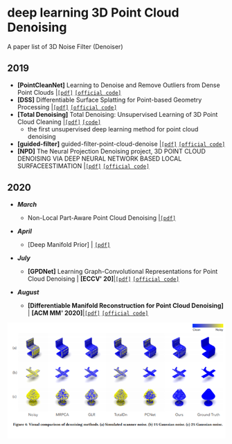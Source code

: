 # deep learning 3D Point Cloud Denoising
A paper list of 3D Noise Filter (Denoiser)

## 2019
- **[PointCleanNet]** Learning to Denoise and Remove Outliers from Dense Point Clouds |[`[pdf]`](https://arxiv.org/pdf/1901.01060.pdf) [`[official code]`](https://github.com/mrakotosaon/pointcleannet) 
- **[DSS]** Differentiable Surface Splatting for Point-based Geometry Processing |[`[pdf]`](https://arxiv.org/pdf/1906.04173.pdf) [`[official code]`](https://github.com/yifita/DSS) 
- **[Total Denoising]** Total Denoising: Unsupervised Learning of 3D Point Cloud Cleaning |[`[pdf]`](https://openaccess.thecvf.com/content_ICCV_2019/papers/Hermosilla_Total_Denoising_Unsupervised_Learning_of_3D_Point_Cloud_Cleaning_ICCV_2019_paper.pdf) [`[code]`](https://github.com/phermosilla/TotalDenoising)
  - the first unsupervised deep learning method for point cloud denoising
- **[guided-filter]** guided-filter-point-cloud-denoise |[`[pdf]`](http://kaiminghe.com/publications/pami12guidedfilter.pdf) [`[official code]`](https://github.com/aipiano/guided-filter-point-cloud-denoise) 
- **[NPD]** The Neural Projection Denoising project, 3D POINT CLOUD DENOISING VIA DEEP NEURAL NETWORK BASED LOCAL SURFACEESTIMATION  |[`[pdf]`](https://arxiv.org/pdf/1904.04427.pdf) [`[official code]`](https://github.com/chaojingduan/Neural-Projection) 


## 2020

- ***March***
  - Non-Local Part-Aware Point Cloud Denoising  |[`[pdf]`](https://arxiv.org/pdf/2003.06631.pdf)


- ***April***
  - [Deep Manifold Prior] | [`[pdf]`](https://arxiv.org/pdf/2004.04242.pdf)

- ***July***
  - **[GPDNet]** Learning Graph-Convolutional Representations for Point Cloud Denoising | **[ECCV' 20]**|[`[pdf]`](https://arxiv.org/pdf/2007.02578.pdf) [`[official code]`](https://github.com/diegovalsesia/GPDNet) 

- ***August***
  - **[Differentiable Manifold Reconstruction for Point Cloud Denoising]** | **[ACM MM' 2020]**|[`[pdf]`](https://arxiv.org/pdf/2007.13551.pdf) [`[official code]`](https://github.com/luost26/DMRDenoise) 

<p align="center">
  <img width="1000" src="/assets/comparison_of_denoising_methods.png" "Visual comparison of denoising methods.">
</p>
